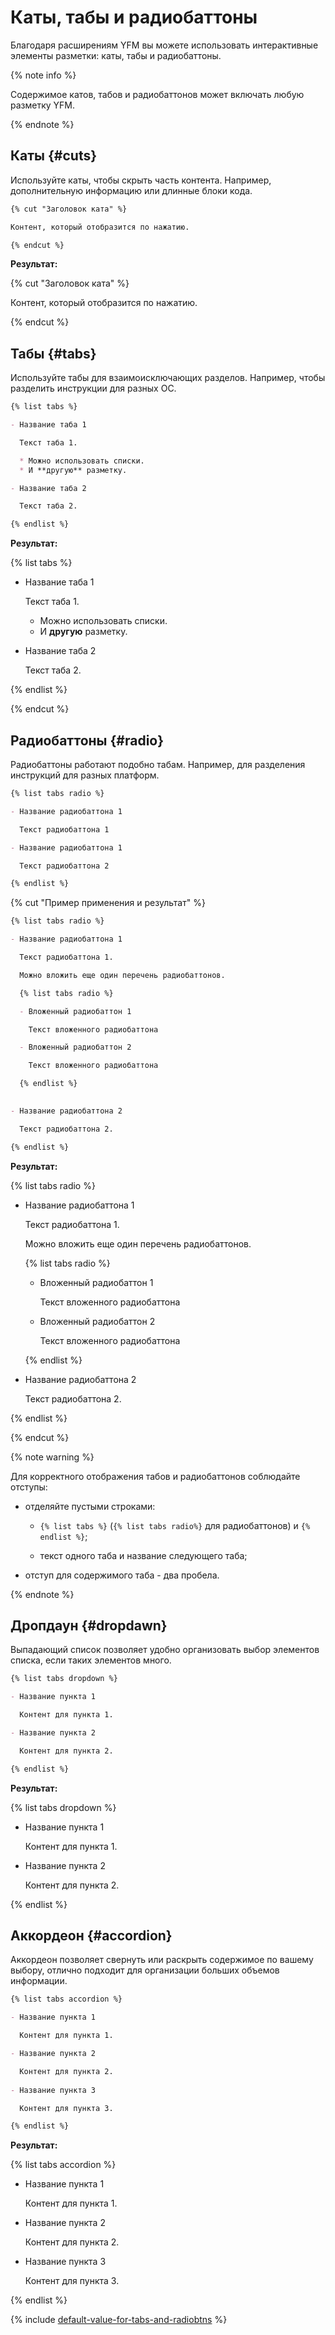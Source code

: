 # Каты, табы и радиобаттоны

Благодаря расширениям YFM вы можете использовать интерактивные элементы разметки: каты, табы и радиобаттоны.

{% note info %}

Содержимое катов, табов и радиобаттонов может включать любую разметку YFM.

{% endnote %}

## Каты {#cuts}

Используйте каты, чтобы скрыть часть контента. Например, дополнительную информацию или длинные блоки кода.

```markdown
{% cut "Заголовок ката" %}

Контент, который отобразится по нажатию.

{% endcut %}
```

**Результат:**

{% cut "Заголовок ката" %}

Контент, который отобразится по нажатию.

{% endcut %}

## Табы {#tabs}

Используйте табы для взаимоисключающих разделов. Например, чтобы разделить инструкции для разных ОС.


```markdown
{% list tabs %}

- Название таба 1

  Текст таба 1.

  * Можно использовать списки.
  * И **другую** разметку.

- Название таба 2

  Текст таба 2.

{% endlist %}
```

**Результат:**

{% list tabs %}

- Название таба 1

  Текст таба 1.

  * Можно использовать списки.
  * И **другую** разметку.

- Название таба 2

  Текст таба 2.

{% endlist %}

{% endcut %}

## Радиобаттоны {#radio}

Радиобаттоны работают подобно табам. Например, для разделения инструкций для разных платформ.

```markdown
{% list tabs radio %}

- Название радиобаттона 1

  Текст радиобаттона 1  

- Название радиобаттона 1

  Текст радиобаттона 2

{% endlist %}
```


{% cut "Пример применения и результат" %}

```markdown
{% list tabs radio %}

- Название радиобаттона 1

  Текст радиобаттона 1.

  Можно вложить еще один перечень радиобаттонов.

  {% list tabs radio %}

  - Вложенный радиобаттон 1

    Текст вложенного радиобаттона

  - Вложенный радиобаттон 2

    Текст вложенного радиобаттона    

  {% endlist %}
  

- Название радиобаттона 2

  Текст радиобаттона 2.

{% endlist %}
```


**Результат:**

{% list tabs radio %}

- Название радиобаттона 1

  Текст радиобаттона 1.

  Можно вложить еще один перечень радиобаттонов.

  {% list tabs radio %}

  - Вложенный радиобаттон 1

    Текст вложенного радиобаттона

  - Вложенный радиобаттон 2

    Текст вложенного радиобаттона

  {% endlist %}
  

- Название радиобаттона 2

  Текст радиобаттона 2.

{% endlist %}

{% endcut %}



{% note warning %}

Для корректного отображения табов и радиобаттонов соблюдайте отступы:

- отделяйте пустыми строками:

  - `{% list tabs %}` (`{% list tabs radio%}` для радиобаттонов) и `{% endlist %}`;

  - текст одного таба и название следующего таба;

- отступ для содержимого таба - два пробела.

{% endnote %}

##  Дропдаун {#dropdawn}

Выпадающий список позволяет удобно организовать выбор элементов списка, если таких элементов много.

```markdown
{% list tabs dropdown %}

- Название пункта 1

  Контент для пункта 1.

- Название пункта 2

  Контент для пункта 2.

{% endlist %}
```

**Результат:**

{% list tabs dropdown %}

- Название пункта 1

  Контент для пункта 1.

- Название пункта 2

  Контент для пункта 2.

{% endlist %}

##  Аккордеон {#accordion}

Аккордеон позволяет свернуть или раскрыть содержимое по вашему выбору, отлично подходит для организации больших объемов информации.

```markdown
{% list tabs accordion %}

- Название пункта 1

  Контент для пункта 1.

- Название пункта 2

  Контент для пункта 2.
 
- Название пункта 3

  Контент для пункта 3.

{% endlist %}
```

**Результат:**

{% list tabs accordion %}

- Название пункта 1

  Контент для пункта 1.

- Название пункта 2

  Контент для пункта 2.
 
- Название пункта 3

  Контент для пункта 3.

{% endlist %}

{% include [default-value-for-tabs-and-radiobtns](../_includes/default-element.md) %}